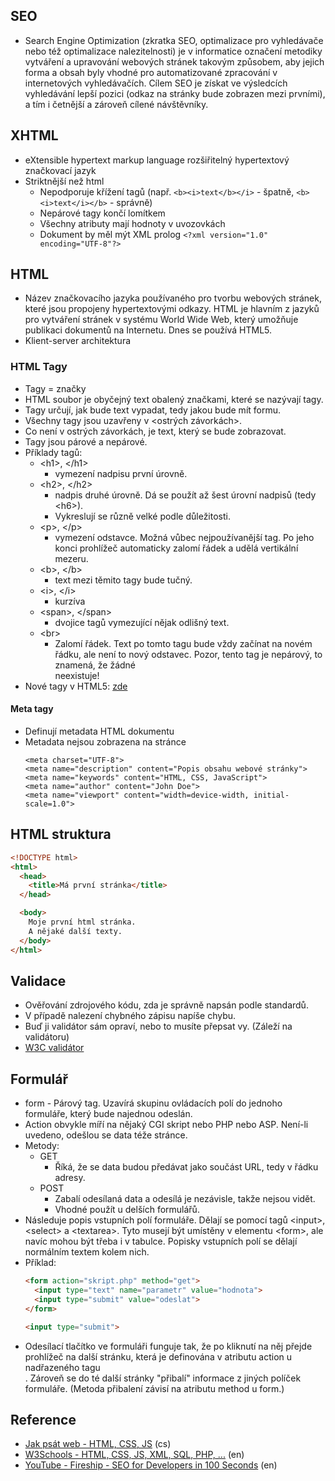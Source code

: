 ## SEO
- Search Engine Optimization (zkratka SEO, optimalizace pro vyhledávače nebo též optimalizace nalezitelnosti) je v informatice označení metodiky vytváření a upravování webových stránek takovým způsobem, aby jejich forma a obsah byly vhodné pro automatizované zpracování v internetových vyhledávačích. Cílem SEO je získat ve výsledcích vyhledávání lepší pozici (odkaz na stránky bude zobrazen mezi prvními), a tím i četnější a zároveň cílené návštěvníky.

## XHTML
* eXtensible hypertext markup language rozšiřitelný hypertextový značkovací jazyk
* Striktnější než html
	* Nepodporuje křížení tagů (např. `<b><i>text</b></i>` - špatně, `<b><i>text</i></b>` - správně)
	* Nepárové tagy končí lomítkem
	* Všechny atributy mají hodnoty v uvozovkách
	* Dokument by měl mýt XML prolog `<?xml version="1.0" encoding="UTF-8"?>`

## HTML
- Název značkovacího jazyka používaného pro tvorbu webových stránek, které jsou propojeny hypertextovými odkazy. HTML je hlavním z jazyků pro vytváření stránek v systému World Wide Web, který umožňuje publikaci dokumentů na Internetu. Dnes se používá HTML5.
- Klient-server architektura


### HTML Tagy
- Tagy = značky
- HTML soubor je obyčejný text obalený značkami, které se nazývají tagy.
- Tagy určují, jak bude text vypadat, tedy jakou bude mít formu.
- Všechny tagy jsou uzavřeny v <ostrých závorkách>.
- Co není v ostrých závorkách, je text, který se bude zobrazovat.
- Tagy jsou párové a nepárové.
- Příklady tagů:
  	- \<h1>, \</h1>
      - vymezení nadpisu první úrovně.
  	- \<h2>, \</h2>
      - nadpis druhé úrovně. Dá se použít až šest úrovní nadpisů (tedy \<h6>).
      - Vykreslují se různě velké podle důležitosti.
  	- \<p>, \</p>
      - vymezení odstavce. Možná vůbec nejpoužívanější tag. Po jeho konci prohlížeč automaticky zalomí řádek a udělá vertikální mezeru.
  	- \<b>, \</b>
      - text mezi těmito tagy bude tučný.
  	- \<i>, \</i>
      - kurzíva
  	- \<span>, \</span>
      - dvojice tagů vymezující nějak odlišný text.
  	- \<br>
      - Zalomí řádek. Text po tomto tagu bude vždy začínat na novém řádku, ale není to nový odstavec. Pozor, tento tag je nepárový, to znamená, že žádné </br> neexistuje!
- Nové tagy v HTML5: [zde](https://www.tutorialspoint.com/html5/html5_new_tags.htm)

#### Meta tagy
- Definují metadata HTML dokumentu
- Metadata nejsou zobrazena na stránce
  ```
  <meta charset="UTF-8">
  <meta name="description" content="Popis obsahu webové stránky">
  <meta name="keywords" content="HTML, CSS, JavaScript">
  <meta name="author" content="John Doe">
  <meta name="viewport" content="width=device-width, initial-scale=1.0">
  ```

## HTML struktura
```HTML
<!DOCTYPE html>
<html>
  <head>
    <title>Má první stránka</title>
  </head>

  <body>
    Moje první html stránka.
    A nějaké další texty.
  </body>
</html>
```

## Validace
- Ověřování zdrojového kódu, zda je správně napsán podle standardů.
- V případě nalezení chybného zápisu napíše chybu.
- Buď ji validátor sám opraví, nebo to musíte přepsat vy. (Záleží na validátoru)
- [W3C validátor](https://validator.w3.org/)

## Formulář
- form - Párový tag. Uzavírá skupinu ovládacích polí do jednoho formuláře, který bude najednou odeslán.
- Action obvykle míří na nějaký CGI skript nebo PHP nebo ASP. Není-li uvedeno, odešlou se data téže stránce.
- Metody:
  - GET
    - Říká, že se data budou předávat jako součást URL, tedy v řádku adresy.
  - POST
    - Zabalí odesílaná data a odesílá je nezávisle, takže nejsou vidět.
    - Vhodné použít u delších formulářů.
- Následuje popis vstupních polí formuláře. Dělají se pomocí tagů \<input>, \<select> a \<textarea>. Tyto musejí být umístěny v elementu \<form>, ale navíc mohou být třeba i v tabulce. Popisky vstupních polí se dělají normálním textem kolem nich.
- Příklad:
  ```HTML
  <form action="skript.php" method="get">
    <input type="text" name="parametr" value="hodnota">
    <input type="submit" value="odeslat">
  </form>

  <input type="submit">
  ```
- Odesílací tlačítko ve formuláři funguje tak, že po kliknutí na něj přejde prohlížeč na další stránku, která je definována v atributu action u nadřazeného tagu <form>. Zároveň se do té další stránky "přibalí" informace z jiných políček formuláře. (Metoda přibalení závisí na atributu method u form.)

## Reference
* [Jak psát web - HTML, CSS, JS](https://www.jakpsatweb.cz/) (cs)
* [W3Schools - HTML, CSS, JS, XML, SQL, PHP, ...](https://www.w3schools.com/) (en)
* [YouTube - Fireship - SEO for Developers in 100 Seconds](https://youtu.be/-B58GgsehKQ) (en)
